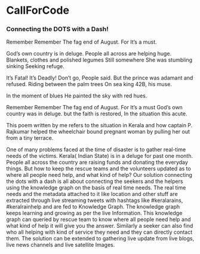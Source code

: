 # CallForCode
### Connecting the DOTS with a Dash!

Remember Remember The fag end of August.
For It’s a must.

God’s own country is in deluge.
People all across are helping huge.
Blankets, clothes and polished  legumes
Still somewhere 
She was stumbling sinking 
Seeking refuge.

It’s Fatal!
It’s Deadly! 
Don’t go, People said.
But the prince was adamant and refused.
Riding between the palm trees 
On sea king 42B, his muse.

In the moment of blues
He painted the sky with red hues.

Remember Remember The fag end of August.
For It’s a must
God’s own country was in deluge.
but the faith is restored, 
In the situation this acute.


This poem written by me refers to the situation in Kerala and how captain P. Rajkumar helped the wheelchair bound pregnant woman by pulling her out from a tiny terrace. 

One of many problems faced at the time of disaster is to gather real-time needs of the victims. Kerala( Indian State) is in a deluge for past one month. People all across the country are raising funds and donating the everyday things. But how to keep the rescue teams and the volunteers updated as to where all people need help, and what kind of help? Our solution  connecting the dots with a dash is all about connecting the seekers and the helpers using the knowledge graph on the basis of real time needs. The real time needs and the metadata attached to it like location and other stuff are extracted through live streaming tweets with hashtags like #keralarains,  #keralrainhelp and are fed to Knowledge Graph. The knowledge graph keeps learning and growing as per the live Information. This knowledge graph can queried by rescue team to know where all people need help and what kind of help it will give you the answer. Similarly a seeker can also find who all helping with kind of service they need and they can directly contact them. The solution can be extended to gathering live update from live blogs, live news channels and live satellite Images. 

